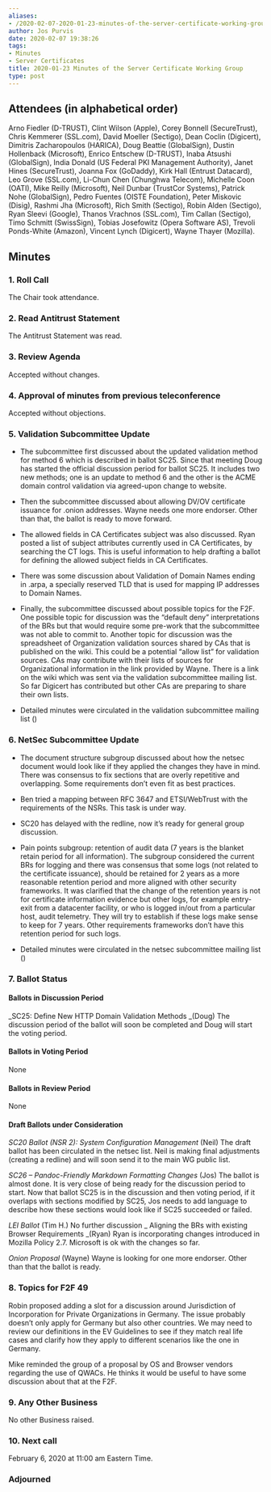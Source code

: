 ```yaml
---
aliases:
- /2020-02-07-2020-01-23-minutes-of-the-server-certificate-working-group/
author: Jos Purvis
date: 2020-02-07 19:38:26
tags:
- Minutes
- Server Certificates
title: 2020-01-23 Minutes of the Server Certificate Working Group
type: post
---
```


## Attendees (in alphabetical order) 

Arno Fiedler (D-TRUST), Clint Wilson (Apple), Corey Bonnell (SecureTrust), Chris Kemmerer (SSL.com), David Moeller (Sectigo), Dean Coclin (Digicert), Dimitris Zacharopoulos (HARICA), Doug Beattie (GlobalSign), Dustin Hollenback (Microsoft), Enrico Entschew (D-TRUST), Inaba Atsushi (GlobalSign), India Donald (US Federal PKI Management Authority), Janet Hines (SecureTrust), Joanna Fox (GoDaddy), Kirk Hall (Entrust Datacard), Leo Grove (SSL.com), Li-Chun Chen (Chunghwa Telecom), Michelle Coon (OATI), Mike Reilly (Microsoft), Neil Dunbar (TrustCor Systems), Patrick Nohe (GlobalSign), Pedro Fuentes (OISTE Foundation), Peter Miskovic (Disig), Rashmi Jha (Microsoft), Rich Smith (Sectigo), Robin Alden (Sectigo), Ryan Sleevi (Google), Thanos Vrachnos (SSL.com), Tim Callan (Sectigo), Timo Schmitt (SwissSign), Tobias Josefowitz (Opera Software AS), Trevoli Ponds-White (Amazon), Vincent Lynch (Digicert), Wayne Thayer (Mozilla).

## Minutes



### 1. Roll Call



The Chair took attendance.

### 2. Read Antitrust Statement



The Antitrust Statement was read.

### 3. Review Agenda



Accepted without changes.

### 4. Approval of minutes from previous teleconference 

Accepted without objections.

### 5. Validation Subcommittee Update 

- The subcommittee first discussed about the updated validation method for method 6 which is described in ballot SC25. Since that meeting Doug has started the official discussion period for ballot SC25. It includes two new methods; one is an update to method 6 and the other is the ACME domain control validation via agreed-upon change to website.

- Then the subcommittee discussed about allowing DV/OV certificate issuance for .onion addresses. Wayne needs one more endorser. Other than that, the ballot is ready to move forward.

- The allowed fields in CA Certificates subject was also discussed. Ryan posted a list of subject attributes currently used in CA Certificates, by searching the CT logs. This is useful information to help drafting a ballot for defining the allowed subject fields in CA Certificates.

- There was some discussion about Validation of Domain Names ending in .arpa, a specially reserved TLD that is used for mapping IP addresses to Domain Names.

- Finally, the subcommittee discussed about possible topics for the F2F. One possible topic for discussion was the “default deny” interpretations of the BRs but that would require some pre-work that the subcommittee was not able to commit to. Another topic for discussion was the spreadsheet of Organization validation sources shared by CAs that is published on the wiki. This could be a potential “allow list” for validation sources. CAs may contribute with their lists of sources for Organizational information in the link provided by Wayne. There is a link on the wiki which was sent via the validation subcommittee mailing list. So far Digicert has contributed but other CAs are preparing to share their own lists.

- Detailed minutes were circulated in the validation subcommittee mailing list ()

### 6. NetSec Subcommittee Update 

- The document structure subgroup discussed about how the netsec document would look like if they applied the changes they have in mind. There was consensus to fix sections that are overly repetitive and overlapping. Some requirements don’t even fit as best practices.

- Ben tried a mapping between RFC 3647 and ETSI/WebTrust with the requirements of the NSRs. This task is under way.

- SC20 has delayed with the redline, now it’s ready for general group discussion.

- Pain points subgroup: retention of audit data (7 years is the blanket retain period for all information). The subgroup considered the current BRs for logging and there was consensus that some logs (not related to the certificate issuance), should be retained for 2 years as a more reasonable retention period and more aligned with other security frameworks. It was clarified that the change of the retention years is not for certificate information evidence but other logs, for example entry-exit from a datacenter facility, or who is logged in/out from a particular host, audit telemetry. They will try to establish if these logs make sense to keep for 7 years. Other requirements frameworks don’t have this retention period for such logs.

- Detailed minutes were circulated in the netsec subcommittee mailing list ()

### 7. Ballot Status 

#### Ballots in Discussion Period 

\_SC25: Define New HTTP Domain Validation Methods \_(Doug)
The discussion period of the ballot will soon be completed and Doug will start the voting period.

#### Ballots in Voting Period



None

#### Ballots in Review Period 

None

#### Draft Ballots under Consideration



_SC20 Ballot (NSR 2): System Configuration Management_ (Neil)
The draft ballot has been circulated in the netsec list. Neil is making final adjustments (creating a redline) and will soon send it to the main WG public list.

_SC26 – Pandoc-Friendly Markdown Formatting Changes_ (Jos)
The ballot is almost done. It is very close of being ready for the discussion period to start. Now that ballot SC25 is in the discussion and then voting period, if it overlaps with sections modified by SC25, Jos needs to add language to describe how these sections would look like if SC25 succeeded or failed.

_LEI Ballot_ (Tim H.)
No further discussion
\_
Aligning the BRs with existing Browser Requirements \_(Ryan)
Ryan is incorporating changes introduced in Mozilla Policy 2.7. Microsoft is ok with the changes so far.

_Onion Proposal_ (Wayne)
Wayne is looking for one more endorser. Other than that the ballot is ready.

### 8. Topics for F2F 49 

Robin proposed adding a slot for a discussion around Jurisdiction of Incorporation for Private Organizations in Germany. The issue probably doesn’t only apply for Germany but also other countries. We may need to review our definitions in the EV Guidelines to see if they match real life cases and clarify how they apply to different scenarios like the one in Germany.

Mike reminded the group of a proposal by OS and Browser vendors regarding the use of QWACs. He thinks it would be useful to have some discussion about that at the F2F.

### 9. Any Other Business 

No other Business raised.

### 10. Next call 

February 6, 2020 at 11:00 am Eastern Time.

### Adjourned